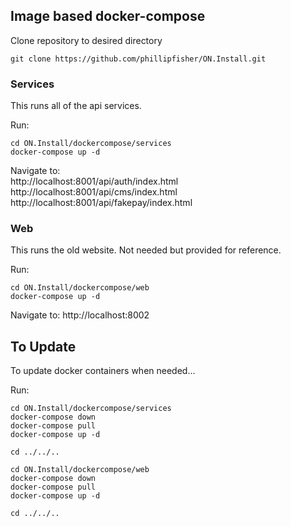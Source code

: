 ## Image based docker-compose

Clone repository to desired directory

```console
git clone https://github.com/phillipfisher/ON.Install.git
```

### Services

This runs all of the api services.

Run:

```console
cd ON.Install/dockercompose/services
docker-compose up -d
```

Navigate to:  
http://localhost:8001/api/auth/index.html  
http://localhost:8001/api/cms/index.html  
http://localhost:8001/api/fakepay/index.html

### Web

This runs the old website.  Not needed but provided for reference.

Run:

```console
cd ON.Install/dockercompose/web
docker-compose up -d
```

Navigate to:
http://localhost:8002


## To Update

To update docker containers when needed...

Run:

```console
cd ON.Install/dockercompose/services
docker-compose down
docker-compose pull
docker-compose up -d

cd ../../..

cd ON.Install/dockercompose/web
docker-compose down
docker-compose pull
docker-compose up -d

cd ../../..

```
